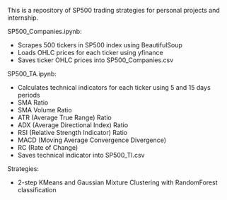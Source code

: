 This is a repository of SP500 trading strategies for personal projects and internship.

SP500_Companies.ipynb:
- Scrapes 500 tickers in SP500 index using BeautifulSoup
- Loads OHLC prices for each ticker using yfinance
- Saves ticker OHLC prices into SP500_Companies.csv

SP500_TA.ipynb:
- Calculates technical indicators for each ticker using 5 and 15 days periods
- SMA Ratio
- SMA Volume Ratio
- ATR (Average True Range) Ratio
- ADX (Average Directional Index) Ratio
- RSI (Relative Strength Indicator) Ratio
- MACD (Moving Average Convergence Divergence)
- RC (Rate of Change)
- Saves technical indicator into SP500_TI.csv

Strategies:
- 2-step KMeans and Gaussian Mixture Clustering with RandomForest classification